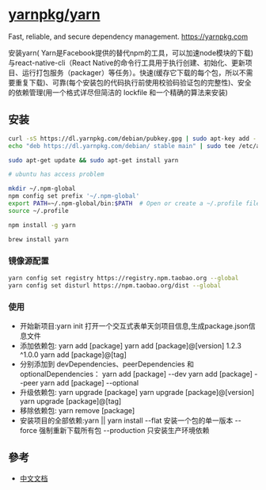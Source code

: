 # [yarnpkg/yarn](https://github.com/yarnpkg/yarn)

Fast, reliable, and secure dependency management. <https://yarnpkg.com>

安装yarn( Yarn是Facebook提供的替代npm的工具，可以加速node模块的下载)与react-native-cli（React Native的命令行工具用于执行创建、初始化、更新项目、运行打包服务（packager）等任务）。快速(缓存它下载的每个包，所以不需要重复下载)、可靠(每个安装包的代码执行前使用校验码验证包的完整性)、安全的依赖管理(用一个格式详尽但简洁的 lockfile 和一个精确的算法来安装)


## 安装

```sh
curl -sS https://dl.yarnpkg.com/debian/pubkey.gpg | sudo apt-key add -
echo "deb https://dl.yarnpkg.com/debian/ stable main" | sudo tee /etc/apt/sources.list.d/yarn.list

sudo apt-get update && sudo apt-get install yarn

# ubuntu has access problem

mkdir ~/.npm-global
npm config set prefix '~/.npm-global'
export PATH=~/.npm-global/bin:$PATH  # Open or create a ~/.profile file and add this line
source ~/.profile

npm install -g yarn

brew install yarn
```

### 镜像源配置

```sh
yarn config set registry https://registry.npm.taobao.org --global
yarn config set disturl https://npm.taobao.org/dist --global
```

### 使用

* 开始新项目:yarn init 打开一个交互式表单天剑项目信息,生成package.json信息文件
* 添加依赖包: yarn add [package] yarn add [package]@[version] 1.2.3 ^1.0.0 yarn add [package]@[tag]
* 分别添加到 devDependencies、peerDependencies 和 optionalDependencies： yarn add [package] --dev yarn add [package] --peer yarn add [package] --optional
* 升级依赖包: yarn upgrade [package] yarn upgrade [package]@[version] yarn upgrade [package]@[tag]
* 移除依赖包: yarn remove [package]
* 安装项目的全部依赖:yarn || yarn install --flat 安装一个包的单一版本 --force 强制重新下载所有包 --production 只安装生产环境依赖

## 參考

* [中文文档](https://yarnpkg.com/zh-Hans/)
